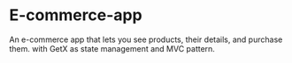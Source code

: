 # E-commerce-app
An e-commerce app that lets you see products, their details, and purchase them. with GetX as state management and MVC pattern.
